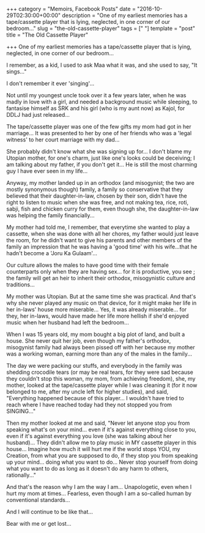 +++
category = "Memoirs, Facebook Posts"
date = "2016-10-29T02:30:00+00:00"
description = "One of my earliest memories has a tape/cassette player that is lying, neglected, in one corner of our bedroom..."
slug = "the-old-cassette-player"
tags = ["  "]
template = "post"
title = "The Old Cassette Player"

+++
One of my earliest memories has a tape/cassette player that is lying, neglected, in one corner of our bedroom...

I remember, as a kid, I used to ask Maa what it was, and she used to say, "It sings..."

I don't remember it ever 'singing'...

Not until my youngest uncle took over it a few years later, when he was madly in love with a girl, and needed a background music while sleeping, to fantasise himself as SRK and his girl (who is my aunt now) as Kajol, for DDLJ had just released...

The tape/cassette player was one of the few gifts my mom had got in her marriage... It was presented to her by one of her friends who was a 'legal witness' to her court marriage with my dad...

She probably didn't know what she was signing up for... I don't blame my Utopian mother, for one's charm, just like one's looks could be deceiving; I am talking about my father, if you don't get it... He is still the most charming guy I have ever seen in my life...

Anyway, my mother landed up in an orthodox (and misogynist; the two are mostly synonymous though) family, a family so conservative that they believed that their daughter-in-law, chosen by their son, didn't have the right to listen to music when she was free, and not making tea, rice, roti, sabji, fish and chicken curry for them, even though she, the daughter-in-law was helping the family financially...

My mother had told me, I remember, that everytime she wanted to play a cassette, when she was done with all her chores, my father would just leave the room, for he didn't want to give his parents and other members of the family an impression that he was having a 'good time' with his wife...that he hadn't become a 'Joru Ka Gulaam'...

Our culture allows the males to have good time with their female counterparts only when they are having sex... for it is productive, you see ; the family will get an heir to inherit their orthodox, misogynistic culture and traditions...

My mother was Utopian. But at the same time she was practical. And that's why she never played any music on that device, for it might make her life in her in-laws' house more miserable... Yes, it was already miserable... for they, her in-laws, would have made her life more hellish if she'd enjoyed music when her husband had left the bedroom...

When I was 15 years old, my mom bought a big plot of land, and built a house. She never quit her job, even though my father's orthodox, misogynist family had always been pissed off with her because my mother was a working woman, earning more than any of the males in the family...

The day we were packing our stuffs, and everybody in the family was shedding crocodile tears (or may be real tears, for they were sad because they couldn't stop this woman, my mom, from achieving freedom), she, my mother, looked at the tape/cassette player while I was cleaning it (for it now belonged to me, after my uncle left for higher studies), and said, "Everything happened because of this player... I wouldn't have tried to reach where I have reached today had they not stopped you from SINGING..."

Then my mother looked at me and said, "Never let anyone stop you from speaking what's on your mind... even if it's against everything close to you, even if it's against everything you love (she was talking about her husband)... They didn't allow me to play music in MY cassette player in this house... Imagine how much it will hurt me if the world stops YOU, my Creation, from what you are supposed to do, if they stop you from speaking up your mind... doing what you want to do... Never stop yourself from doing what you want to do as long as it doesn't do any harm to others, rationally..."

And that's the reason why I am the way I am... Unapologetic, even when I hurt my mom at times... Fearless, even though I am a so-called human by conventional standards...

And I will continue to be like that...

Bear with me or get lost...